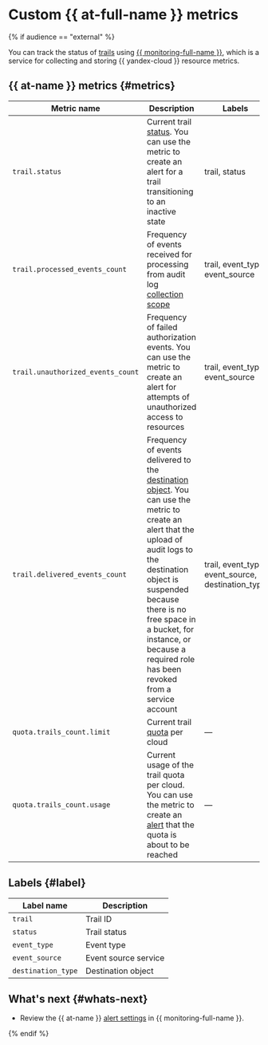 # Custom {{ at-full-name }} metrics

{% if audience == "external" %}

You can track the status of [trails](./trail.md) using [{{ monitoring-full-name }}](../../monitoring/concepts/index.md), which is a service for collecting and storing {{ yandex-cloud }} resource metrics.

## {{ at-name }} metrics {#metrics}

| Metric name | Description | Labels |
| --- | --- | --- |
| `trail.status` | Current trail [status](./trail.md#status). You can use the metric to create an alert for a trail transitioning to an inactive state | trail, status |
| `trail.processed_events_count` | Frequency of events received for processing from audit log [collection scope](./trail.md#collecting-area) | trail, event_type, event_source |
| `trail.unauthorized_events_count` | Frequency of failed authorization events. You can use the metric to create an alert for attempts of unauthorized access to resources | trail, event_type, event_source |
| `trail.delivered_events_count` | Frequency of events delivered to the [destination object](./trail.md#target). You can use the metric to create an alert that the upload of audit logs to the destination object is suspended because there is no free space in a bucket, for instance, or because a required role has been revoked from a service account | trail, event_type, event_source, destination_type |
| `quota.trails_count.limit` | Current trail [quota](./limits.md) per cloud | — |
| `quota.trails_count.usage` | Current usage of the trail quota per cloud. You can use the metric to create an [alert](../../monitoring/concepts/alerting.md) that the quota is about to be reached | — |

## Labels {#label}

| Label name | Description |
| --- | --- |
| `trail` | Trail ID |
| `status` | Trail status |
| `event_type` | Event type |
| `event_source` | Event source service |
| `destination_type` | Destination object |

## What's next {#whats-next}

* Review the {{ at-name }} [alert settings](../tutorials/alerts-monitoring.md) in {{ monitoring-full-name }}.

{% endif %}